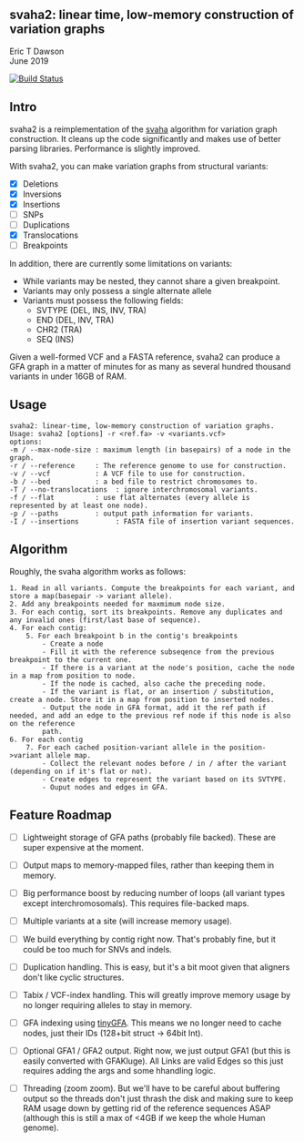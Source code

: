 svaha2: linear time, low-memory construction of variation graphs
----------------------------------------------------------------
Eric T Dawson  
June 2019  


[![Build Status](https://dev.azure.com/ericco92/ericco92/_apis/build/status/edawson.svaha2?branchName=master)](https://dev.azure.com/ericco92/ericco92/_build/latest?definitionId=1&branchName=master)

## Intro
svaha2 is a reimplementation of the [svaha](https://github.com/edawson/svaha) algorithm for
variation graph construction. It cleans up the code significantly and makes use of better parsing
libraries. Performance is slightly improved.


With svaha2, you can make variation graphs from structural variants:  
- [x] Deletions  
- [x] Inversions  
- [x] Insertions  
- [ ] SNPs  
- [ ] Duplications  
- [x] Translocations   
- [ ] Breakpoints  

In addition, there are currently some limitations on variants:

- While variants may be nested, they cannot share a given breakpoint.  
- Variants may only possess a single alternate allele  
- Variants must possess the following fields:  
  - SVTYPE (DEL, INS, INV, TRA)
  - END (DEL, INV, TRA)  
  - CHR2 (TRA)  
  - SEQ (INS)  

Given a well-formed VCF and a FASTA reference, svaha2 can produce a GFA graph in a matter of minutes for as many as several hundred thousand variants in under 16GB of RAM.

## Usage
```
svaha2: linear-time, low-memory construction of variation graphs.
Usage: svaha2 [options] -r <ref.fa> -v <variants.vcf>
options:
-m / --max-node-size : maximum length (in basepairs) of a node in the graph.
-r / --reference     : The reference genome to use for construction.
-v / --vcf           : A VCF file to use for construction.
-b / --bed           : a bed file to restrict chromosomes to.
-T / --no-translocations  : ignore interchromosomal variants.
-f / --flat          : use flat alternates (every allele is represented by at least one node).
-p / --paths         : output path information for variants.
-I / --insertions         : FASTA file of insertion variant sequences.
```

## Algorithm

Roughly, the svaha algorithm works as follows:
```
1. Read in all variants. Compute the breakpoints for each variant, and store a map(basepair -> variant allele).
2. Add any breakpoints needed for maxmimum node size.
3. For each contig, sort its breakpoints. Remove any duplicates and any invalid ones (first/last base of sequence).
4. For each contig:
    5. For each breakpoint b in the contig's breakpoints  
        - Create a node
        - Fill it with the reference subseqence from the previous breakpoint to the current one.
        - If there is a variant at the node's position, cache the node in a map from position to node.
        - If the node is cached, also cache the preceding node.
        - If the variant is flat, or an insertion / substitution, create a node. Store it in a map from position to inserted nodes.  
        - Output the node in GFA format, add it the ref path if needed, and add an edge to the previous ref node if this node is also on the reference
        path.
6. For each contig  
    7. For each cached position-variant allele in the position->variant allele map. 
        - Collect the relevant nodes before / in / after the variant (depending on if it's flat or not).  
        - Create edges to represent the variant based on its SVTYPE.  
        - Ouput nodes and edges in GFA.  

```
## Feature Roadmap

- [ ] Lightweight storage of GFA paths (probably file backed). These are super expensive at the moment.
- [ ] Output maps to memory-mapped files, rather than keeping them in memory.  
- [ ] Big performance boost by reducing number of loops (all variant types except interchromosomals). This requires file-backed maps.
- [ ] Multiple variants at a site (will increase memory usage).  
- [ ] We build everything by contig right now. That's probably fine, but it could be too much for SNVs and indels.  
- [ ] Duplication handling. This is easy, but it's a bit moot given that aligners don't like cyclic structures.  
- [ ] Tabix / VCF-index handling. This will greatly improve memory usage by no longer requiring alleles to stay in memory.  
- [ ] GFA indexing using [tinyGFA](https://github.com/edawson/tinyGFA). This means we no longer need to cache nodes, just their IDs (128+bit struct -> 64bit Int).  
- [ ] Optional GFA1 / GFA2 output. Right now, we just output GFA1 (but this is easily converted with GFAKluge). All Links are valid Edges so this just requires adding the args and some hhandling logic.  
- [ ] Threading (zoom zoom). But we'll have to be careful about buffering output so the threads don't just thrash the disk and making sure to keep RAM usage down by getting rid of the reference sequences ASAP (although this is still a max of <4GB if we keep the whole Human genome).

